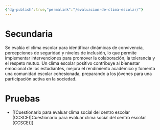```yaml
---
{"dg-publish":true,"permalink":"/evaluacion-de-clima-escolar/"}
---
```


# Secundaria
Se evalúa el clima escolar para identificar dinámicas de convivencia, percepciones de seguridad y niveles de inclusión, lo que permite implementar intervenciones para promover la colaboración, la tolerancia y el respeto mutuo. Un clima escolar positivo contribuye al bienestar emocional de los estudiantes, mejora el rendimiento académico y fomenta una comunidad escolar cohesionada, preparando a los jóvenes para una participación activa en la sociedad.
# Pruebas
- [[Cuestionario para evaluar clima social del centro escolar (CCSCE)\|Cuestionario para evaluar clima social del centro escolar (CCSCE)]]